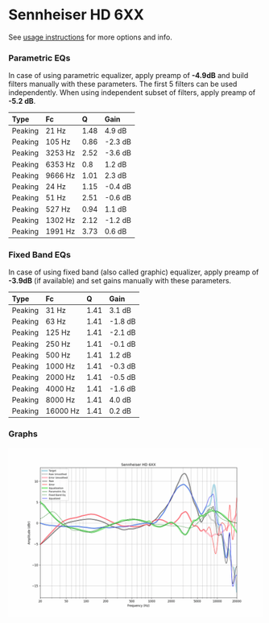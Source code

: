 # Sennheiser HD 6XX
See [usage instructions](https://github.com/jaakkopasanen/AutoEq#usage) for more options and info.

### Parametric EQs
In case of using parametric equalizer, apply preamp of **-4.9dB** and build filters manually
with these parameters. The first 5 filters can be used independently.
When using independent subset of filters, apply preamp of **-5.2 dB**.

| Type    | Fc      |    Q | Gain    |
|:--------|:--------|:-----|:--------|
| Peaking | 21 Hz   | 1.48 | 4.9 dB  |
| Peaking | 105 Hz  | 0.86 | -2.3 dB |
| Peaking | 3253 Hz | 2.52 | -3.6 dB |
| Peaking | 6353 Hz | 0.8  | 1.2 dB  |
| Peaking | 9666 Hz | 1.01 | 2.3 dB  |
| Peaking | 24 Hz   | 1.15 | -0.4 dB |
| Peaking | 51 Hz   | 2.51 | -0.6 dB |
| Peaking | 527 Hz  | 0.94 | 1.1 dB  |
| Peaking | 1302 Hz | 2.12 | -1.2 dB |
| Peaking | 1991 Hz | 3.73 | 0.6 dB  |

### Fixed Band EQs
In case of using fixed band (also called graphic) equalizer, apply preamp of **-3.9dB**
(if available) and set gains manually with these parameters.

| Type    | Fc       |    Q | Gain    |
|:--------|:---------|:-----|:--------|
| Peaking | 31 Hz    | 1.41 | 3.1 dB  |
| Peaking | 63 Hz    | 1.41 | -1.8 dB |
| Peaking | 125 Hz   | 1.41 | -2.1 dB |
| Peaking | 250 Hz   | 1.41 | -0.1 dB |
| Peaking | 500 Hz   | 1.41 | 1.2 dB  |
| Peaking | 1000 Hz  | 1.41 | -0.3 dB |
| Peaking | 2000 Hz  | 1.41 | -0.5 dB |
| Peaking | 4000 Hz  | 1.41 | -1.6 dB |
| Peaking | 8000 Hz  | 1.41 | 4.0 dB  |
| Peaking | 16000 Hz | 1.41 | 0.2 dB  |

### Graphs
![](./Sennheiser%20HD%206XX.png)